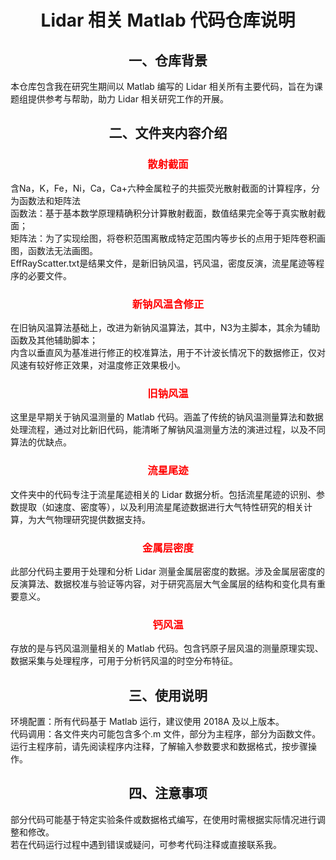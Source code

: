 <center><h1>Lidar 相关 Matlab 代码仓库说明</h1></center> 
<center><h2>一、仓库背景</h2></center> 
本仓库包含我在研究生期间以 Matlab 编写的 Lidar 相关所有主要代码，旨在为课题组提供参考与帮助，助力 Lidar 相关研究工作的开展。
<center><h2>二、文件夹内容介绍</h2></center>
<center><h3><font color="red">散射截面</font></h3></center>
含Na，K，Fe，Ni，Ca，Ca+六种金属粒子的共振荧光散射截面的计算程序，分为函数法和矩阵法<br>
函数法：基于基本数学原理精确积分计算散射截面，数值结果完全等于真实散射截面；<br>
矩阵法：为了实现绘图，将卷积范围离散成特定范围内等步长的点用于矩阵卷积画图，函数法无法画图。<br>
EffRayScatter.txt是结果文件，是新旧钠风温，钙风温，密度反演，流星尾迹等程序的必要文件。
<center><h3><font color="red">新钠风温含修正</font></h3></center>
在旧钠风温算法基础上，改进为新钠风温算法，其中，N3为主脚本，其余为辅助函数及其他辅助脚本；<br>
内含以垂直风为基准进行修正的校准算法，用于不计波长情况下的数据修正，仅对风速有较好修正效果，对温度修正效果极小。
<center><h3><font color="red">旧钠风温</font></h3></center>
这里是早期关于钠风温测量的 Matlab 代码。涵盖了传统的钠风温测量算法和数据处理流程，通过对比新旧代码，能清晰了解钠风温测量方法的演进过程，以及不同算法的优缺点。
<center><h3><font color="red">流星尾迹</font></h3></center>
文件夹中的代码专注于流星尾迹相关的 Lidar 数据分析。包括流星尾迹的识别、参数提取（如速度、密度等），以及利用流星尾迹数据进行大气特性研究的相关计算，为大气物理研究提供数据支持。
<center><h3><font color="red">金属层密度</font></h3></center>
此部分代码主要用于处理和分析 Lidar 测量金属层密度的数据。涉及金属层密度的反演算法、数据校准与验证等内容，对于研究高层大气金属层的结构和变化具有重要意义。
<center><h3><font color="red">钙风温</font></h3></center>
存放的是与钙风温测量相关的 Matlab 代码。包含钙原子层风温的测量原理实现、数据采集与处理程序，可用于分析钙风温的时空分布特征。
<center><h2>三、使用说明</h2></center>
环境配置：所有代码基于 Matlab 运行，建议使用 2018A 及以上版本。<br>
代码调用：各文件夹内可能包含多个.m 文件，部分为主程序，部分为函数文件。<br>
运行主程序前，请先阅读程序内注释，了解输入参数要求和数据格式，按步骤操作。
<center><h2>四、注意事项</h2></center>
部分代码可能基于特定实验条件或数据格式编写，在使用时需根据实际情况进行调整和修改。<br>
若在代码运行过程中遇到错误或疑问，可参考代码注释或直接联系我。
